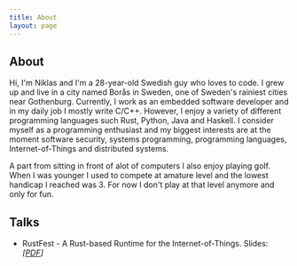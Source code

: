```yaml
---
title: About
layout: page
---
```

<!-- ![Profile Image]({{ site.url }}/{{ site.picture }}) -->

<h2>About</h2>
Hi, I'm Niklas and I'm a 28-year-old Swedish guy who loves to code. I grew up and live in a city named Borås in Sweden, one of Sweden's rainiest cities near Gothenburg. Currently, I work as an embedded software developer and in my daily job I mostly write C/C++. However, I enjoy a variety of different programming languages such Rust, Python, Java and Haskell. I consider myself as a programming enthusiast and my biggest interests are at the moment software security, systems programming, programming languages, Internet-of-Things and distributed systems. 


A part from sitting in front of alot of computers I also enjoy playing golf. When I was younger I used to compete at amature level and 
the lowest handicap I reached was 3. For now I don't play at that level anymore and only for fun.

<h2>Talks</h2>
<ul>
<li>RustFest - A Rust-based Runtime for the Internet-of-Things. Slides: <em>[<a href="assets/RustFest_NA_20170930.pdf">PDF</a>]</em></li> 
</ul>

